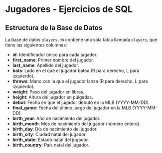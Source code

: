 # Jugadores - Ejercicios de SQL


## Estructura de la Base de Datos

La base de datos `players.db` contiene una sola tabla llamada `players`, que tiene las siguientes columnas:

- **id**: Identificador único para cada jugador.
- **first_name**: Primer nombre del jugador.
- **last_name**: Apellido del jugador.
- **bats**: Lado en el que el jugador batea (R para derecho, L para izquierdo).
- **throws**: Mano con la que el jugador lanza (R para derecho, L para izquierdo).
- **weight**: Peso del jugador en libras.
- **height**: Altura del jugador en pulgadas.
- **debut**: Fecha en que el jugador debutó en la MLB (YYYY-MM-DD).
- **final_game**: Fecha del último juego del jugador en la MLB (YYYY-MM-DD).
- **birth_year**: Año de nacimiento del jugador.
- **birth_month**: Mes de nacimiento del jugador (número entero).
- **birth_day**: Día de nacimiento del jugador.
- **birth_city**: Ciudad natal del jugador.
- **birth_state**: Estado natal del jugador.
- **birth_country**: País natal del jugador.



